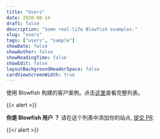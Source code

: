 ```yaml
---
title: "Users"
date: 2020-08-14
draft: false
description: "Some real-life Blowfish examples."
slug: "users"
tags: ["users", "sample"]
showDate: false
showAuthor: false
showReadingTime: false
showEdit: false
layoutBackgroundHeaderSpace: false
cardViewScreenWidth: true
---
```



使用 Blowfish 构建的客户案例。点击[这里](/users/users.json)查看完整列表。

{{< alert >}}

**你是 Blowfish 用户 ？** 请在这个列表中添加你的站点, [提交 PR](https://github.com/nunocoracao/blowfish/blob/main/exampleSite/content/users/users.json).

{{</ alert >}}

</BR>
